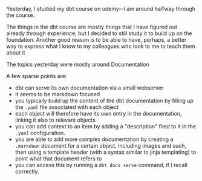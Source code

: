 Yesterday, I studied my dbt course on udemy--I am around halfway through the course.

The things in the dbt course are mostly things that I have figured out already through experience; but I decided to still study it to build up on the foundation. Another good reason is to be able to have, perhaps, a better way to express what I know to my colleagues who look to me to teach them about it

The topics yesterday were mostly around Documentation

A few sparse points are:

- dbt can serve its own documentation via a small webserver
- it seems to be markdown focused
- you typically build up the content of the dbt documentation by filling up the `.yaml` file associated with each object
- each object will therefore have its own entry in the documentation, linking it also to relevant objects
- you can add context to an item by adding a "description" filed to it in the `.yaml` configuration.
- you are able to add more complex documentation by creating a `.markdown` document for a certain object, including images and such, then using a template header (with a syntax similar to jinja templating) to point what that document refers to
- you can access this by running a `dbt docs serve` command, if I recall correctly.